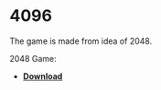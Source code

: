 # 4096

The game is made from idea of 2048.

2048 Game:
- [**Download**](https://github.com/zigurous/unity-2048-tutorial/archive/refs/heads/main.zip)

